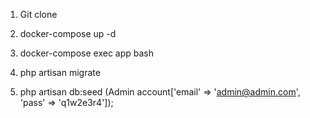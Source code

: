 1. Git clone

2. docker-compose up -d

3. docker-compose exec app bash

4. php artisan migrate

5. php artisan db:seed (Admin account['email' => 'admin@admin.com', 'pass' => 'q1w2e3r4']);